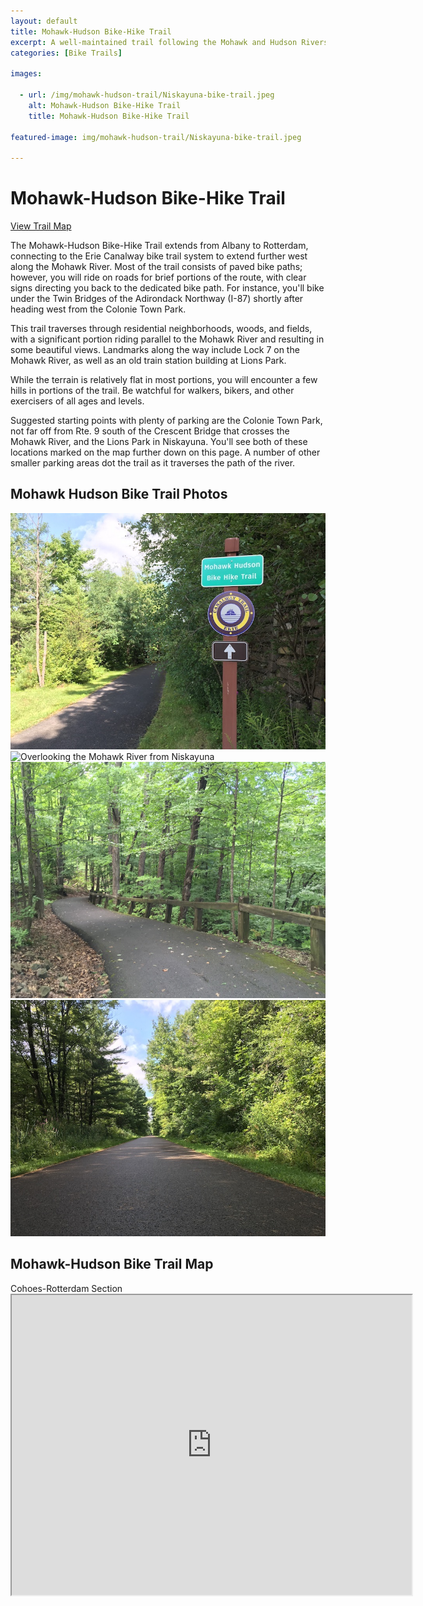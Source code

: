 ```yaml
---
layout: default
title: Mohawk-Hudson Bike-Hike Trail 
excerpt: A well-maintained trail following the Mohawk and Hudson Rivers through the Capital Region and further west
categories: [Bike Trails]

images:

  - url: /img/mohawk-hudson-trail/Niskayuna-bike-trail.jpeg
    alt: Mohawk-Hudson Bike-Hike Trail 
    title: Mohawk-Hudson Bike-Hike Trail 

featured-image: img/mohawk-hudson-trail/Niskayuna-bike-trail.jpeg

---
```

 
<h1>Mohawk-Hudson Bike-Hike Trail</h1>

<a href="#trailmap">View Trail Map</a>

<p>The Mohawk-Hudson Bike-Hike Trail extends from Albany to Rotterdam, connecting to the Erie Canalway bike trail system to extend further west along the Mohawk River. Most of the trail consists of paved bike paths; however, you will ride on roads for brief portions of the route, with clear signs directing you back to the dedicated bike path. For instance, you'll bike under the Twin Bridges of the Adirondack Northway (I-87) shortly after heading west from the Colonie Town Park.</p>

<p>This trail traverses through residential neighborhoods, woods, and fields, with a significant portion riding parallel to the Mohawk River and resulting in some beautiful views. Landmarks along the way include Lock 7 on the Mohawk River, as well as an old train station building at Lions Park.</p>

<p>While the terrain is relatively flat in most portions, you will encounter a few hills in portions of the trail. Be watchful for walkers, bikers, and other exercisers of all ages and levels.</p>

<p>Suggested starting points with plenty of parking are the Colonie Town Park, not far off from Rte. 9 south of the Crescent Bridge that crosses the Mohawk River, and the Lions Park in Niskayuna. You'll see both of these locations marked on the map further down on this page. A number of other smaller parking areas dot the trail as it traverses the path of the river.</p>

<h2>Mohawk Hudson Bike Trail Photos</h2>
<div id="photos" class="fotorama" data-nav="thumbs" data-width="100%"
                     data-ratio="800/600"
                     data-min-width="100%"
                     data-max-width="1000"
                     data-min-height="300"
                     data-max-height="100%" >
<img src="/img/mohawk-hudson-trail/Mohawk-hudson-trail-sign.jpeg" alt="Trail entrance near the bridge over Balltown 
Road"><br />
<img src="/img/mohawk-hudson-trail/Niskayuna-bike-trail.jpeg" alt="Overlooking the Mohawk River from Niskayuna"><br />
<img src="/img/mohawk-hudson-trail/Bike-trail-railing.jpeg" alt="Steep hill"><br />
<img src="/img/mohawk-hudson-trail/trail.jpeg" alt="On the trail"><br />
</div>
<h2 id="trailmap">Mohawk-Hudson Bike Trail Map</h2>
Cohoes-Rotterdam Section

<div class="google-maps">
	<iframe src="https://www.google.com/maps/d/embed?mid=19OR-1L0Y3vnDBy0FiP8hbPnh2cA" width="640" height="480"></iframe>
</div>